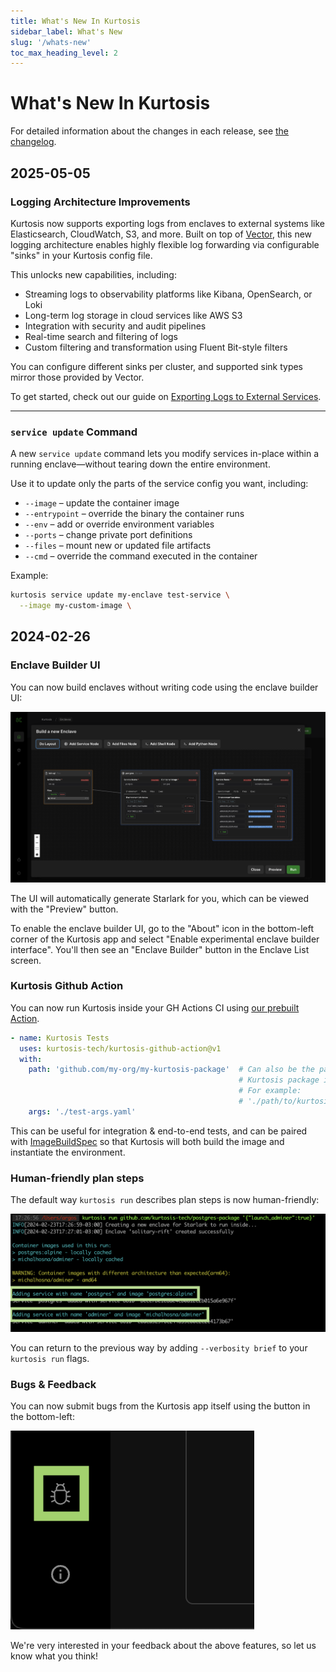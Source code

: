 ```yaml
---
title: What's New In Kurtosis
sidebar_label: What's New
slug: '/whats-new'
toc_max_heading_level: 2
---
```


# What's New In Kurtosis

For detailed information about the changes in each release, see [the changelog](/changelog).

## 2025-05-05

### Logging Architecture Improvements

Kurtosis now supports exporting logs from enclaves to external systems like Elasticsearch, CloudWatch, S3, and more. Built on top of [Vector](https://vector.dev/), this new logging architecture enables highly flexible log forwarding via configurable "sinks" in your Kurtosis config file.

This unlocks new capabilities, including:

- Streaming logs to observability platforms like Kibana, OpenSearch, or Loki
- Long-term log storage in cloud services like AWS S3
- Integration with security and audit pipelines
- Real-time search and filtering of logs
- Custom filtering and transformation using Fluent Bit-style filters

You can configure different sinks per cluster, and supported sink types mirror those provided by Vector.

To get started, check out our guide on [Exporting Logs to External Services](./guides/exporting-logs.md).

---

### `service update` Command

A new `service update` command lets you modify services in-place within a running enclave—without tearing down the entire environment.

Use it to update only the parts of the service config you want, including:

- `--image` – update the container image
- `--entrypoint` – override the binary the container runs
- `--env` – add or override environment variables
- `--ports` – change private port definitions
- `--files` – mount new or updated file artifacts
- `--cmd` – override the command executed in the container

Example:

```bash
kurtosis service update my-enclave test-service \
  --image my-custom-image \
```


2024-02-26
----------

### Enclave Builder UI

You can now build enclaves without writing code using the enclave builder UI:

![enclave-builder.png](../static/img/whats-new/2024-02-26/enclave-builder.png)

The UI will automatically generate Starlark for you, which can be viewed with the "Preview" button.

To enable the enclave builder UI, go to the "About" icon in the bottom-left corner of the Kurtosis app and select "Enable experimental enclave builder interface". You'll then see an "Enclave Builder" button in the Enclave List screen.

### Kurtosis Github Action

You can now run Kurtosis inside your GH Actions CI using [our prebuilt Action](https://github.com/kurtosis-tech/kurtosis-github-action).

```yaml
- name: Kurtosis Tests
  uses: kurtosis-tech/kurtosis-github-action@v1
  with:
    path: 'github.com/my-org/my-kurtosis-package'  # Can also be the path to a 
                                                   # Kurtosis package in the repo
                                                   # For example:
                                                   # './path/to/kurtosis-package'
    args: './test-args.yaml'
```

This can be useful for integration & end-to-end tests, and can be paired with [ImageBuildSpec](https://docs.kurtosis.com/api-reference/starlark-reference/image-build-spec/) so that Kurtosis will both build the image and instantiate the environment.

### Human-friendly plan steps

The default way `kurtosis run` describes plan steps is now human-friendly:

![human-friendly-descriptions.png](../static/img/whats-new/2024-02-26/human-friendly-descriptions.png)

You can return to the previous way by adding `--verbosity brief` to your `kurtosis run` flags.

### Bugs & Feedback

You can now submit bugs from the Kurtosis app itself using the button in the bottom-left:

![bug-reports.png](../static/img/whats-new/2024-02-26/bug-reports.png)

We're very interested in your feedback about the above features, so let us know what you think!
